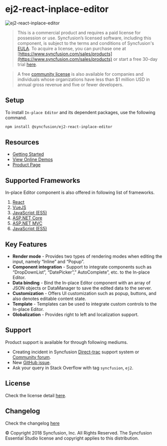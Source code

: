 # ej2-react-inplace-editor

![ej2-react-inplace-editor](https://ej2.syncfusion.com/products/images/inplace-editor/readMe.gif)

> This is a commercial product and requires a paid license for possession or use. Syncfusion’s licensed software, including this component, is subject to the terms and conditions of Syncfusion's [EULA](https://www.syncfusion.com/eula/es/). To acquire a license, you can purchase one at [https://www.syncfusion.com/sales/products](https://www.syncfusion.com/sales/products) or start a free 30-day trial [here](https://www.syncfusion.com/account/manage-trials/start-trials).

> A free [community license](https://www.syncfusion.com/products/communitylicense) is also available for companies and individuals whose organizations have less than $1 million USD in annual gross revenue and five or fewer developers.

## Setup

To install `In-place Editor` and its dependent packages, use the following command.

```sh
npm install @syncfusion/ej2-react-inplace-editor
```

## Resources

* [Getting Started](https://ej2.syncfusion.com/react/documentation/inplace-editor/getting-started.html?lang=typescript&utm_source=npm&utm_campaign=inplace-editor)
* [View Online Demos](https://ej2.syncfusion.com/react/demos/?utm_source=npm&utm_campaign=inplace-editor#/material/inplace-editor/default.html)
* [Product Page](https://www.syncfusion.com/react-ui-controls/inplace-editor)

## Supported Frameworks

In-place Editor component is also offered in following list of frameworks.

1. [React](https://github.com/syncfusion/ej2-react-ui-components/tree/master/components/inplace-editor)
2. [VueJS](https://github.com/syncfusion/ej2-vue-ui-components/tree/master/components/inplace-editor)
3. [JavaScript (ES5)](https://www.syncfusion.com/javascript-ui-controls/inplace-editor)
3. [ASP.NET Core](https://www.syncfusion.com/aspnet-core-ui-controls/inplace-editor)
4. [ASP.NET MVC](https://www.syncfusion.com/aspnet-mvc-ui-controls/inplace-editor)
5. [JavaScript (ES5)](https://www.syncfusion.com/javascript-ui-controls/inplace-editor)

## Key Features

*  **Render mode** - Provides two types of rendering modes when editing the input, namely “Inline” and “Popup”.
*  **Component integration** - Support to integrate components such as “DropDownList”, “DatePicker”,” AutoComplete”, etc. to the In-place Editor.
*  **Data binding**  - Bind the In-place Editor component with an array of JSON objects or DataManager to save the edited data to the server.
*  **Customization**  - Offers UI customization such as popup, buttons, and also denotes editable content state.
*  **Template**  - Templates can be used to integrate custom controls to the In-place Editor.
*  **Globalization**  - Provides right to left and localization support.

## Support

Product support is available for through following mediums.

* Creating incident in Syncfusion [Direct-trac](https://www.syncfusion.com/support/directtrac/incidents?utm_source=npm&utm_campaign=inplace-editor) support system or [Community forum](https://www.syncfusion.com/forums/essential-js2?utm_source=npm&utm_campaign=inplace-editor).
* New [GitHub issue](https://github.com/syncfusion/ej2-javascript-ui-controls/issues/new).
* Ask your query in Stack Overflow with tag `syncfusion`, `ej2`.

## License

Check the license detail [here](https://github.com/syncfusion/ej2-javascript-ui-controls/blob/master/license?utm_source=npm&utm_campaign=inplace-editor).

## Changelog

Check the changelog [here](https://github.com/syncfusion/ej2-javascript-ui-controls/blob/master/controls/inplace-editor/CHANGELOG.md?utm_source=npm&utm_campaign=inplace-editor)


&copy; Copyright 2018 Syncfusion, Inc. All Rights Reserved. The Syncfusion Essential Studio license and copyright applies to this distribution.